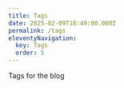 ```yaml
---
title: Tags
date: 2025-02-09T18:49:00.000Z
permalink: /tags
eleventyNavigation:
  key: Tags
  order: 5
---
```

Tags for the blog
